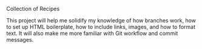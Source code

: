 Collection of Recipes

This project will help me solidify my knowledge of how branches work, how to set up HTML boilerplate, how to include links, images, and how to format text. It will also make me more familiar with Git workflow and commit messages.